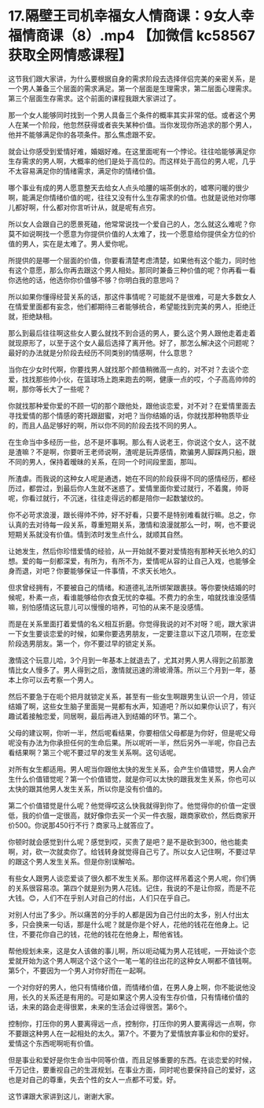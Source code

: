 # 17.隔壁王司机幸福女人情商课：9女人幸福情商课（8）.mp4 【加微信 kc58567 获取全网情感课程】

这节我们跟大家讲，为什么要根据自身的需求阶段去选择伴侣完美的亲密关系，是一个男人兼备三个层面的需求满足。第一个层面是生理需求，第二层面心理需求。第三个层面生存需求。这个前面的课程我跟大家讲过了。

那一个女人能够同时找到一个男人具备三个条件的概率其实非常的低。或者这个男人在某一个阶段，他忽然获得或者丧失某种价值。当你发现你所追求的那个男人，他并不能够满足你的各项条件。那么焦虑跟不安。

就会让你感受到爱情好难，婚姻好难。在这里面呢有一个悖论。往往哈能够满足你生存需求的男人啊，大概率的他们是处于高位的。而这样处于高位的男人呢，几乎不太容易满足你的情绪需求，满足你的情绪价值。

哪个事业有成的男人愿意整天去给女人点头哈腰的端茶倒水的，嘘寒问暖的很少啊，能满足你情绪价值的呢，往往又没有什么生存需求的价值。也就是说他对你哪儿都好啊，什么都对你言听计从，就是呢有点穷。

所以女人会跟自己的愿景死磕，他常常说找一个爱自己的人，怎么就这么难呢？你莫不如说啊找一个愿意为你提供价值的人太难了，找一个愿意给你提供全方位的价值的男人，实在是太难了。男人爱你呢。

所提供的是哪一个层面的价值，你要看清楚考虑清楚，如果他有这个能力，同时他有这个意愿，那么你再去跟这个男人相处。那同时兼备三种价值的呢？你再看一看你选他的话，他选你你价值够不够？你明白我的意思吗？

所以如果你懂得经营关系的话，那这件事情呢？可能就不是很难，可是大多数女人在情爱里面都有妄念，他们都期待三者能够统合，希望能找到完美的男人，拒绝迁就，拒绝缺相。

那么到最后往往啊这些女人要么就找不到合适的男人，要么这个男人跟他走着走着就现原形了，以至于这个女人最后选择了离开他。好了，那怎么解决这个问题呢？最好的办法就是分阶段去经历不同类别的情感啊，什么意思？

当你在少女时代啊，你要找男人就找那个颜值稍微高一点的，对不对？去谈个恋爱，找找那些帅小伙，在篮球场上跑来跑去的啊，健康一点的哎，个子高高帅帅的啊，那你等长大了一些呢？

你就找那种爱你爱的不顾一切的那个跟他处，跟他谈恋爱，对不对？在爱情里面去寻找爱情的那个情感的寄托跟甜蜜，对吧？当你结婚的话，你就找那种物质毕业的，而且人品足够好的啊，所以你不同的阶段去找不同的男人。

在生命当中多经历一些，总不是坏事啊。那么有人说老王，你说这个女人，这不就是渣嘛？不是啊，你要听王老师说啊，渣呢是玩弄感情，欺骗男人脚踩两只船，跟不同的男人，保持着暧昧的关系，在同一个时间段里面，那叫。

所渣虐。而我说的这种女人呢是通透，她在不同的阶段获得不同的感情经历，都经历过，都尝过，到最后你人生就不迷惑了。爱情里面你爱过就行，不着魔，帅哥呢，你看过就行，不沉迷，往往走得远的都是陪你一起数皱纹的。

你不必苛求浪漫，跟长得帅不帅，好不好看，只要不是特别难看就行嘛。总之，你认真的去对待每一段关系，尊重短期关系，激情和浪漫就那么一时，啊，也不要说短期关系就没有价值。情到浓时发生点什么，就顺其自然。

让她发生，然后你珍惜爱情的经验，从一开始就不要对爱情抱有那种天长地久的幻想。爱的每一刻都深爱，有所为，有所不为，爱情呢从容的让自己入戏，也能够全身而退，对吧？你要能够保证一件事情，不求天长地久。

但求曾经拥有，不要被自己的情绪。和道德礼法所绑架跟裹挟。等你要快结婚的时候呢，朴素一点，看谁能够给你衣食无忧的幸福。不费力的余生，咱就找谁没感情嘛，别怕感情这玩意儿可以慢慢的培养，可怕的从来不是没感情。

而是在关系里面打着爱情的名义相互折磨。你觉得我说的对不对呀？呃，跟大家讲一下女生要谈恋爱的时候，如果你要选男朋友，一定要注意以下这几项啊，在恋爱阶段选男朋友。第一个，你不要过早的锁定关系。

激情这个玩意儿哈，3个月到一年基本上就退去了，尤其对男人男人得到之前那激情比女人慢多了。男人得到之后，激情就迅速的滑坡滑落。所以三个月到一年，基本上你可以去考察一个男人。

然后不要急于在呃个把月就锁定关系，甚至有一些女生啊跟男生认识一个月，领证结婚了啊，这些女生脑子里面晃一晃都有水声，知道吧？所以如果你认识了，有兴趣试着接触恋爱，同居啊，最后再进入到结婚的环节。第二个。

父母的建议啊，你听一半，然后呢看结果，你要相信父母都是为你好，但是呢父母呢没有办法为你承担任何的生命后果。所以呢听一半，然后另外一半呢，你自己去看结果啊？第三个呢不要过早的发生关系啊。这句话呢。

对所有女生都适用。男人呢当你跟他太快的发生关系，会产生价值错觉，男人会产生什么价值错觉呢？第一个价值错觉，就是你可以太快的跟我发生关系，你也可以太快的跟其他男人发生关系，所以你是没有价值的。

第二个价值错觉是什么呢？他觉得哎这么快我就得到你了。他觉得你的价值一定很低，我的价值一定很高，就好像你去买一个买一件衣服，跟商家砍价，然后商家开价500。你说那450行不行？商家马上就答应了。

你顿时就会感觉到什么呢？感觉到哎，买贵了是吧？是不是砍到300，他也能卖啊，对，砍一次就卖你了。给钱转身就觉得自己亏了。所以女人记住啊，不要过早的跟这个男人发生关系。但是你别误解哈。

有些女人跟男人谈恋爱谈了很久都不发生关系。那你这样吊着这个男人呢，你们俩的关系很容易凉。第四个就是别为男人花钱。记住，我说的不是让你抠，而是不花大钱。😊，人们不在乎别人对自己的付出，人们只在乎自己。

对别人付出了多少。所以痛苦的分手的人都是因为自己付出的太多，别人付出太多，只会换来一句话，那是什么呢？就是你是个好人，花他的钱花在他身上。记住，不要花你自己的钱，花他的钱花在他身上，帮他省钱。

帮他规划未来，这是女人该做的事儿啊，所以呃动辄为男人花钱呢，一开始谈个恋爱就开始为这个男人啊这个这个这个一笔一笔的往出花的这种女人啊都不值钱啊。第5个，不要因为一个男人对你好而在一起啊。

一个对你好的男人，他只有情绪价值，而情绪价值，在男人身上啊，你不能说他没用，长久的关系还是有用的。可是如果这个男人没有生存价值，只有情绪价值的话，未来的路会走得很累，未来的生活会过得很苦。第6个。

控制你，打压你的男人要离得远一点，控制你，打压你的男人要离得远一点啊，你不要跟这种男人在一起相处的太久。第7个。不要为了爱情放弃事业和你的爱好。爱情这个东西呢啊呃有价值。

但是事业和爱好是你生命当中同等价值，而且足够重要的东西。在谈恋爱的时候，千万记住，要重视自己的生涯规划。在事业方面，同时呢也要保持自己的爱好，这也是对自己的尊重，失去个性的女人一点都不可爱。好。

这节课跟大家讲到这儿，谢谢大家。